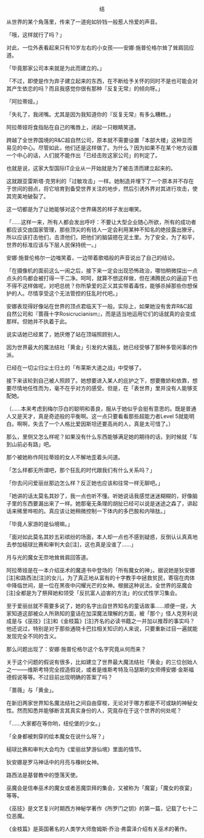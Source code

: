 <p align="center">结</p>

从世界的某个角落里，传来了一道宛如铃铛一般惹人怜爱的声音。

「哦，这样就行了吗？」

对此，一位外表看起来只有10岁左右的小女孩——安娜·施普伦格尔耸了耸肩回应道。

「毕竟那家公司本来就是为此而建立的。」

「不过，即使是作为弃子建立起来的东西，在不断给予关怀的同时不是也可能会对其产生依恋的吗？而且我感觉你很有那种『反复无常』的倾向呀。」

「阿拉蒂娅。」

「失礼了，我闭嘴。尤其是因为我知道你的『反复无常』有多么糟糕。」

阿拉蒂娅将食指贴在自己的嘴唇上，闭起一只眼睛笑道。

跨越了全世界国境的R&C超自然公司，原本就不需要设置「本部大楼」这种显而易见的中心。尽管如此，他们还是这样做了。为什么？因为如果不在某个地方设置一个中心的话，人们就不能作出「已经击败这家公司」的判定了。

也就是说，这家大型国际IT企业从一开始就是为了被击溃而建立起来的。

这就跟亚雷斯塔·克劳利的「过敏攻击」一样。她制造并埋下了一个原本并不存在于世间的弱点，将它培育到备受世界关注的地步，然后引诱外界对其进行攻击，使其完美地破裂了。

这一切都是为了让她能够对这个世界痛苦的样子发出嘲笑。

「……这样一来，所有人都会发出呼吁：不要让大型企业随心所欲，所有的成功者都应该交由国家管理，那些顶尖的有钱人一定会利用某种不知名的绝技露出獠牙。所以应该打击他们，击溃他们，把他们的脑袋摁在泥土里。为了安全，为了和平，世界的标准应该与下层人民保持统一。」

安娜·施普伦格尔一边嗤笑着，一边带着歌唱般的声音说出了自己的结论。

「在摄像机的面前这么一闹之后，接下来一定会出现恐怖政治，哪怕稍微探出一点点头的鸟都会被打得一干二净。呵呵，就算不想这样做，但在沸腾民众的逼迫下也不得不这样做呢，对吧总统？你所挚爱的正义其实带着毒性，能够杀掉那些你想保护的人。尽情享受这个无法管控的狂乱时代吧。」

安娜表现得好像站在世界的顶点君临天下一般。实际上，如果她没有舍弃R&C超自然公司和『蔷薇十字Rosicrucianism』，而是适当地运用它们的话就真的会变成那样。但她并不执着于此。

说实话她已经累了，她厌倦了站在顶端照顾别人。

因为世界最大的魔法结社「黄金」引发的大骚乱，她已经受够了那种多管闲事的作派。

已经在一切尘归尘土归土的「布莱斯大道之战」中受够了。

接下来该轮到自己被人照顾了。她想要进入某人的庇护之下，想要撒娇和依靠，想要尽情地任性而为，毫不在乎对方的感受。但是，在「表世界」里并没有人能够支配她。

（……本来考虑到梅尔莎白的聪明和善良，服从于她似乎会挺有意思的。既是普通人又是天才，真是奇迹般的平衡啊。这一点只要看看那些超能力者Level 5就能明白。啊啊，失去了一个人格比爱因斯坦还要高尚的人，真是太可惜了。）

那么，里侧又怎么样呢？如果没有什么东西能够满足她的期待的话，到时候就「车到山前必有路」吧。

那个被她称作阿拉蒂娅的女人不解地歪着头问道。

「怎么样都无所谓吧，那个狂乱的时代跟我们有什么关系吗？」

「你去问问爱丽丝那边怎么样？反正她也应该和往常一样无聊吧。」

「她讲的话太莫名其妙了，我一点也听不懂。听她说话我感觉迷迷糊糊的，好像脑子里的东西要漏出来了一样。她那毫无条理的胡扯已经可以说是迷途之森了，讲起话来稀里哗啦的。真应该让她稍微控制一下体内的多巴胺和内啡肽。」

「毕竟人家游的是仙境嘛。」

「面对如此莫名其妙五彩缤纷的场面，本人却一点也不感到疑惑，反倒认认真真地去参加槌球比赛和审判大会[注]，这也真是没谁了……」

月与光的魔女无奈地耸耸肩回答道。

阿拉蒂娅是在一本介绍巫术的魔道书中登场的「所有魔女的神」。据说她是狄安娜[注]和路西法[注]的女儿，为了真正地从富有的十字教手中拯救贫民，寄宿在肉体中降临世间，是一位在黑夜中闪耀光芒的女神。根据这种说法，全世界的巫魔会[注]全都是为了祭拜她和领受「反抗富人迫害的方法」的仪式性学习集会。

至于爱丽丝就不需要多说了，她的名字出自世界知名的童话故事……顺便一提，大家知道这部被众人所熟知的童话在加深魔法理解的方面，被「那个」怪人克劳利说成是与《巫技》[注]和《金枝篇》[注]齐名的必读书籍之一并加以推荐的事实吗？他还说过，特别是对于那些通晓卡巴拉相关知识的人来说，只要重新过目一遍就能发现完全不同的含义。

那么问题出现了：安娜·施普伦格尔这个名字究竟从何而来？

关于这个问题的假说有很多，比如建立了世界最大魔法结社「黄金」的三位创始人之一——维斯考特完全捏造假说，或者是维斯考特及马瑟斯的女师傅安娜·金斯福德假说等等。不过目前出现明确的答案了吗？

「蔷薇」与「黄金」。

在新旧两家世界知名魔法结社之间自由穿梭，无论对于哪方都是不可或缺的神秘女性。然而知悉并能够断言其真实身份的人，究竟存在于这个世界的何处呢？

「……大家都在等你哟，纽伦堡的少女。」

「全身都被刺穿的绘本魔女在说什么呀？」

槌球比赛和审判大会均为《爱丽丝梦游仙境》里面的情节。

狄安娜是罗马神话中的月亮与橡树女神。

路西法是基督教中的堕落天使。

巫魔会是信奉巫术的魔女或者恶魔崇拜的集会，又被称为「魔宴」「魔女的夜宴」等等。

《巫技》是文艺复兴时期西方神秘学著作《所罗门之钥》的第一篇，记载了七十二位恶魔。

《金枝篇》是英国著名的人类学大师詹姆斯·乔治·弗雷泽介绍有关巫术的著作。


